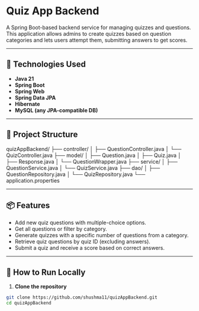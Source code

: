 # Quiz App Backend

A Spring Boot-based backend service for managing quizzes and questions. This application allows admins to create quizzes based on question categories and lets users attempt them, submitting answers to get scores.

---

## 🔧 Technologies Used

- **Java 21**
- **Spring Boot**
- **Spring Web**
- **Spring Data JPA**
- **Hibernate**
- **MySQL (any JPA-compatible DB)**

---

## 📁 Project Structure
quizAppBackend/
├── controller/
│ ├── QuestionController.java
│ └── QuizController.java
├── model/
│ ├── Question.java
│ ├── Quiz.java
│ ├── Response.java
│ └── QuestionWrapper.java
├── service/
│ ├── QuestionService.java
│ └── QuizService.java
├── dao/
│ ├── QuestionRepository.java
│ └── QuizRepository.java
└── application.properties


---

## 📦 Features

- Add new quiz questions with multiple-choice options.
- Get all questions or filter by category.
- Generate quizzes with a specific number of questions from a category.
- Retrieve quiz questions by quiz ID (excluding answers).
- Submit a quiz and receive a score based on correct answers.

---

## 🚀 How to Run Locally

1. **Clone the repository**

```bash
git clone https://github.com/shushma11/quizAppBackend.git
cd quizAppBackend


